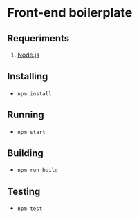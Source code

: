 # Front-end boilerplate

## Requeriments

1. [Node.js](https://nodejs.org/en/)

## Installing

- `npm install`

## Running

- `npm start`

## Building

- `npm run build`

## Testing

- `npm test`
